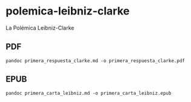 # polemica-leibniz-clarke
La Polémica Leibniz-Clarke

## PDF

```
pandoc primera_respuesta_clarke.md -o primera_respuesta_clarke.pdf
```

## EPUB

```
pandoc primera_carta_leibniz.md -o primera_carta_leibniz.epub
```